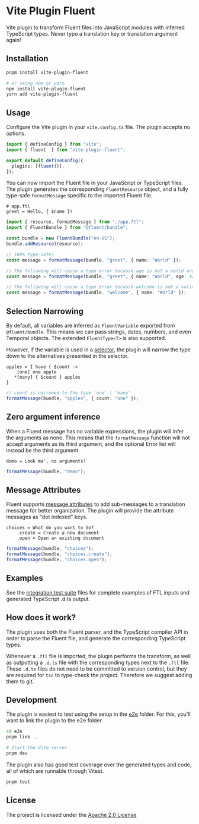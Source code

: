 # Vite Plugin Fluent

Vite plugin to transform Fluent files into JavaScript modules with inferred
TypeScript types. Never typo a translation key or translation argument again!

## Installation

```sh
pnpm install vite-plugin-fluent

# or using npm or yarn
npm install vite-plugin-fluent
yarn add vite-plugin-fluent
```

## Usage

Configure the Vite plugin in your `vite.config.ts` file. The plugin accepts no
options.

```ts
import { defineConfig } from "vite";
import { fluent  } from "vite-plugin-fluent";

export default defineConfig({
  plugins: [fluent()],
});
```

You can now import the Fluent file in your JavaScript or TypeScript files. The
plugin generates the corresponding `FluentResource` object, and a fully
type-safe `formatMessage` specific to the imported Fluent file.

```ftl
# app.ftl
greet = Hello, { $name }!
```

```ts
import { resource, formatMessage } from "./app.ftl";
import { FluentBundle } from "@fluent/bundle";

const bundle = new FluentBundle("en-US");
bundle.addResource(resource);

// 100% type-safe!
const message = formatMessage(bundle, "greet", { name: "World" });

// The following will cause a type error because age is not a valid argument
const message = formatMessage(bundle, "greet", { name: "World", age: 42 });

// The following will cause a type error because welcome is not a valid message
const message = formatMessage(bundle, "welcome", { name: "World" });
```

## Selection Narrowing

By default, all variables are inferred as `FluentVariable` exported from 
`@fluent/bundle`. This means we can pass strings, dates, numbers, and even
Temporal objects. The extended `FluentType<T>` is also supported.

However, if the variable is used in a [selector][selector], the plugin will
narrow the type down to the alternatives presented in the selector.

```ftl
apples = I have { $count ->
    [one] one apple
   *[many] { $count } apples
}
```

```ts
// count is narrowed to the type 'one' | 'many'
formatMessage(bundle, "apples", { count: "one" });
```

## Zero argument inference

When a Fluent message has no variable expressions, the plugin will infer the
arguments as none. This means that the `formatMessage` function will not accept
arguments as its third argument, and the optional Error list will instead be
the third argument.

```ftl
demo = Look ma', no arguments!
```

```ts
formatMessage(bundle, "demo");
```

## Message Attributes

Fluent supports [message attributes][attribute] to add sub-messages to a
translation message for better organization. The plugin will provide the
attribute messages as "dot indexed" keys.

```ftl
choices = What do you want to do?
    .create = Create a new document
    .open = Open an existing document
```

```ts
formatMessage(bundle, "choices");
formatMessage(bundle, "choices.create");
formatMessage(bundle, "choices.open");
```

## Examples

See the [integration test suite][integration] files for complete examples of
FTL inputs and generated TypeScript .d.ts output.

## How does it work?

The plugin uses both the Fluent parser, and the TypeScript compiler API in order
to parse the Fluent file, and generate the corresponding TypeScript types.

Whenever a `.ftl` file is imported, the plugin performs the transform, as well
as outputting a `.d.ts` file with the corresponding types next to the `.ftl`
file. These `.d.ts` files do not need to be committed to version control, but
they are required for `tsc` to type-check the project. Therefore we suggest
adding them to git.

## Development

The plugin is easiest to test using the setup in the [e2e][e2e] folder. For
this, you'll want to link the plugin to the e2e folder.

```sh
cd e2e
pnpm link ..

# Start the Vite server
pnpm dev
```

The plugin also has good test coverage over the generated types and code, all of
which are runnable through Vitest.

```sh
pnpm test
```

## License

The project is licensed under the [Apache 2.0 License][license]

[attribute]: https://projectfluent.org/fluent/guide/attributes.html
[selector]: https://projectfluent.org/fluent/guide/selectors.html
[license]: ./LICENSE
[e2e]: ./e2e
[integration]: ./test/files
